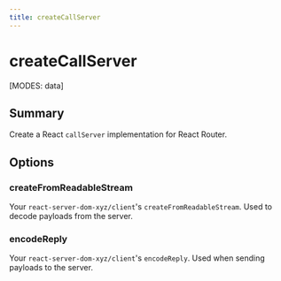 ```yaml
---
title: createCallServer
---
```


# createCallServer

[MODES: data]

## Summary

Create a React `callServer` implementation for React Router.

## Options

### createFromReadableStream

Your `react-server-dom-xyz/client`'s `createFromReadableStream`. Used to decode payloads from the server.

### encodeReply

Your `react-server-dom-xyz/client`'s `encodeReply`. Used when sending payloads to the server.
